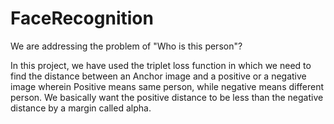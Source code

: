 # FaceRecognition
We are addressing the problem of "Who is this person"?


In this project, we have used the triplet loss function in which we need to find the distance between an Anchor image and a positive or a negative image
wherein Positive means same person, while negative means different person. We basically want the positive distance to be less than the negative distance
by a margin called alpha.
